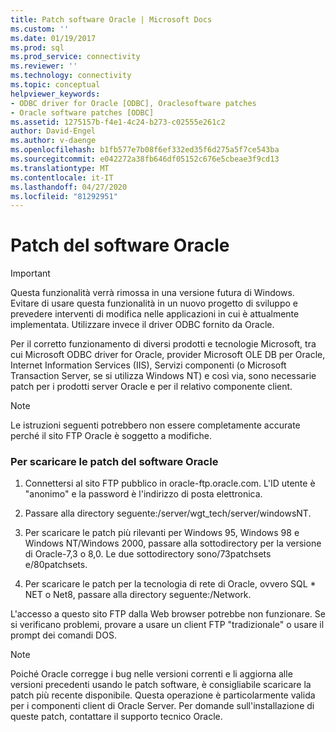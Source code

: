 ```yaml
---
title: Patch software Oracle | Microsoft Docs
ms.custom: ''
ms.date: 01/19/2017
ms.prod: sql
ms.prod_service: connectivity
ms.reviewer: ''
ms.technology: connectivity
ms.topic: conceptual
helpviewer_keywords:
- ODBC driver for Oracle [ODBC], Oraclesoftware patches
- Oracle software patches [ODBC]
ms.assetid: 1275157b-f4e1-4c24-b273-c02555e261c2
author: David-Engel
ms.author: v-daenge
ms.openlocfilehash: b1fb577e7b08f6ef332ed35f6d275a5f7ce543ba
ms.sourcegitcommit: e042272a38fb646df05152c676e5cbeae3f9cd13
ms.translationtype: MT
ms.contentlocale: it-IT
ms.lasthandoff: 04/27/2020
ms.locfileid: "81292951"
---
```

# <a name="oracle-software-patches"></a>Patch del software Oracle
> [!IMPORTANT]  
>  Questa funzionalità verrà rimossa in una versione futura di Windows. Evitare di usare questa funzionalità in un nuovo progetto di sviluppo e prevedere interventi di modifica nelle applicazioni in cui è attualmente implementata. Utilizzare invece il driver ODBC fornito da Oracle.  
  
 Per il corretto funzionamento di diversi prodotti e tecnologie Microsoft, tra cui Microsoft ODBC driver for Oracle, provider Microsoft OLE DB per Oracle, Internet Information Services (IIS), Servizi componenti (o Microsoft Transaction Server, se si utilizza Windows NT) e così via, sono necessarie patch per i prodotti server Oracle e per il relativo componente client.  
  
> [!NOTE]  
>  Le istruzioni seguenti potrebbero non essere completamente accurate perché il sito FTP Oracle è soggetto a modifiche.  
  
### <a name="to-download-the-oracle-software-patches"></a>Per scaricare le patch del software Oracle  
  
1.  Connettersi al sito FTP pubblico in oracle-ftp.oracle.com. L'ID utente è "anonimo" e la password è l'indirizzo di posta elettronica.  
  
2.  Passare alla directory seguente:/server/wgt_tech/server/windowsNT.  
  
3.  Per scaricare le patch più rilevanti per Windows 95, Windows 98 e Windows NT/Windows 2000, passare alla sottodirectory per la versione di Oracle-7,3 o 8,0. Le due sottodirectory sono/73patchsets e/80patchsets.  
  
4.  Per scaricare le patch per la tecnologia di rete di Oracle, ovvero SQL * NET o Net8, passare alla directory seguente:/Network.  
  
 L'accesso a questo sito FTP dalla Web browser potrebbe non funzionare. Se si verificano problemi, provare a usare un client FTP "tradizionale" o usare il prompt dei comandi DOS.  
  
> [!NOTE]  
>  Poiché Oracle corregge i bug nelle versioni correnti e li aggiorna alle versioni precedenti usando le patch software, è consigliabile scaricare la patch più recente disponibile. Questa operazione è particolarmente valida per i componenti client di Oracle Server. Per domande sull'installazione di queste patch, contattare il supporto tecnico Oracle.
